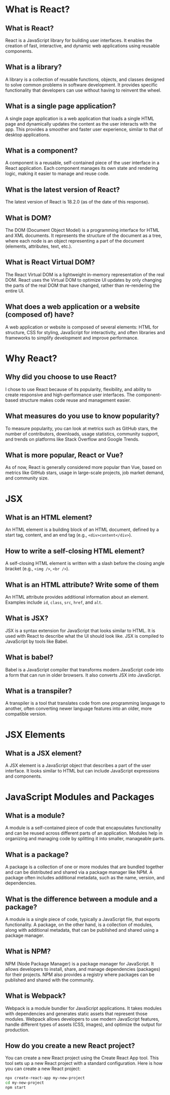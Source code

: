 # What is React?

## What is React?

React is a JavaScript library for building user interfaces. It enables the creation of fast, interactive, and dynamic web applications using reusable components.

## What is a library?

A library is a collection of reusable functions, objects, and classes designed to solve common problems in software development. It provides specific functionality that developers can use without having to reinvent the wheel.

## What is a single page application?

A single page application is a web application that loads a single HTML page and dynamically updates the content as the user interacts with the app. This provides a smoother and faster user experience, similar to that of desktop applications.

## What is a component?

A component is a reusable, self-contained piece of the user interface in a React application. Each component manages its own state and rendering logic, making it easier to manage and reuse code.

## What is the latest version of React?

The latest version of React is 18.2.0 (as of the date of this response).

## What is DOM?

The DOM (Document Object Model) is a programming interface for HTML and XML documents. It represents the structure of the document as a tree, where each node is an object representing a part of the document (elements, attributes, text, etc.).

## What is React Virtual DOM?

The React Virtual DOM is a lightweight in-memory representation of the real DOM. React uses the Virtual DOM to optimize UI updates by only changing the parts of the real DOM that have changed, rather than re-rendering the entire UI.

## What does a web application or a website (composed of) have?

A web application or website is composed of several elements: HTML for structure, CSS for styling, JavaScript for interactivity, and often libraries and frameworks to simplify development and improve performance.

# Why React?

## Why did you choose to use React?

I chose to use React because of its popularity, flexibility, and ability to create responsive and high-performance user interfaces. The component-based structure makes code reuse and management easier.

## What measures do you use to know popularity?

To measure popularity, you can look at metrics such as GitHub stars, the number of contributors, downloads, usage statistics, community support, and trends on platforms like Stack Overflow and Google Trends.

## What is more popular, React or Vue?

As of now, React is generally considered more popular than Vue, based on metrics like GitHub stars, usage in large-scale projects, job market demand, and community size.

# JSX

## What is an HTML element?

An HTML element is a building block of an HTML document, defined by a start tag, content, and an end tag (e.g., `<div>content</div>`).

## How to write a self-closing HTML element?

A self-closing HTML element is written with a slash before the closing angle bracket (e.g., `<img />`, `<br />`).

## What is an HTML attribute? Write some of them

An HTML attribute provides additional information about an element. Examples include `id`, `class`, `src`, `href`, and `alt`.

## What is JSX?

JSX is a syntax extension for JavaScript that looks similar to HTML. It is used with React to describe what the UI should look like. JSX is compiled to JavaScript by tools like Babel.

## What is babel?

Babel is a JavaScript compiler that transforms modern JavaScript code into a form that can run in older browsers. It also converts JSX into JavaScript.

## What is a transpiler?

A transpiler is a tool that translates code from one programming language to another, often converting newer language features into an older, more compatible version.

# JSX Elements

## What is a JSX element?

A JSX element is a JavaScript object that describes a part of the user interface. It looks similar to HTML but can include JavaScript expressions and components.

# JavaScript Modules and Packages

## What is a module?

A module is a self-contained piece of code that encapsulates functionality and can be reused across different parts of an application. Modules help in organizing and managing code by splitting it into smaller, manageable parts.

## What is a package?

A package is a collection of one or more modules that are bundled together and can be distributed and shared via a package manager like NPM. A package often includes additional metadata, such as the name, version, and dependencies.

## What is the difference between a module and a package?

A module is a single piece of code, typically a JavaScript file, that exports functionality. A package, on the other hand, is a collection of modules, along with additional metadata, that can be published and shared using a package manager.

## What is NPM?

NPM (Node Package Manager) is a package manager for JavaScript. It allows developers to install, share, and manage dependencies (packages) for their projects. NPM also provides a registry where packages can be published and shared with the community.

## What is Webpack?

Webpack is a module bundler for JavaScript applications. It takes modules with dependencies and generates static assets that represent those modules. Webpack allows developers to use modern JavaScript features, handle different types of assets (CSS, images), and optimize the output for production.

## How do you create a new React project?

You can create a new React project using the Create React App tool. This tool sets up a new React project with a standard configuration. Here is how you can create a new React project:

```bash
npx create-react-app my-new-project
cd my-new-project
npm start
```
